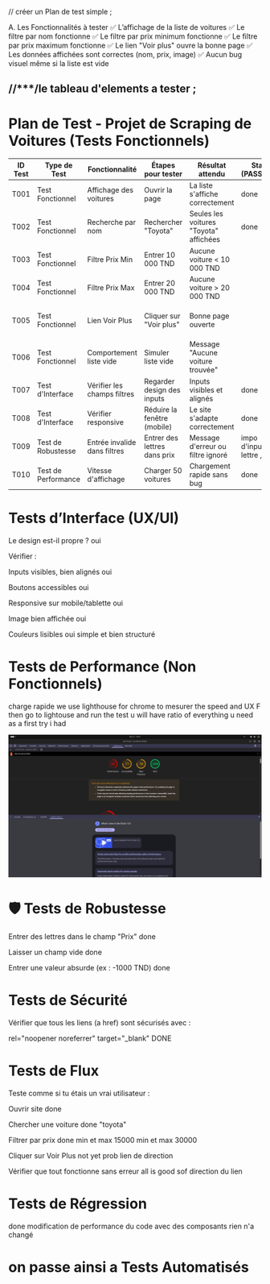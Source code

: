 // créer un Plan de test simple ;

A. Les Fonctionnalités à tester
✅ L’affichage de la liste de voitures
✅ Le filtre par nom fonctionne
✅ Le filtre par prix minimum fonctionne
✅ Le filtre par prix maximum fonctionne
✅ Le lien "Voir plus" ouvre la bonne page
✅ Les données affichées sont correctes (nom, prix, image)
✅ Aucun bug visuel même si la liste est vide

//***/le tableau d'elements a tester ; 
-----------------------------------------------------------------------------------------------------------------------------------------------------------------------------------------------------

# Plan de Test - Projet de Scraping de Voitures (Tests Fonctionnels)

| ID Test | Type de Test         | Fonctionnalité         | Étapes pour tester | Résultat attendu | Statut (PASS/FAIL) | Commentaire |
|--------|----------------------|-------------------------|--------------------|------------------|-------------------|-------------|
| T001   | Test Fonctionnel      | Affichage des voitures  | Ouvrir la page      | La liste s'affiche correctement    |      done       |
| T002   | Test Fonctionnel      | Recherche par nom       | Rechercher "Toyota" | Seules les voitures "Toyota" affichées     |    done         |
| T003   | Test Fonctionnel      | Filtre Prix Min         | Entrer 10 000 TND   | Aucune voiture < 10 000 TND |               |done
| T004   | Test Fonctionnel      | Filtre Prix Max         | Entrer 20 000 TND   | Aucune voiture > 20 000 TND |               |done
| T005   | Test Fonctionnel      | Lien Voir Plus          | Cliquer sur "Voir plus" | Bonne page ouverte |               |msg This site can’t be reached , not yet
| T006   | Test Fonctionnel      | Comportement liste vide | Simuler liste vide | Message "Aucune voiture trouvée" |               |
| T007   | Test d'Interface       | Vérifier les champs filtres | Regarder design des inputs | Inputs visibles et alignés |        done         |
| T008   | Test d'Interface       | Vérifier responsive     | Réduire la fenêtre (mobile) | Le site s'adapte correctement |             done   |
| T009   | Test de Robustesse    | Entrée invalide dans filtres | Entrer des lettres dans prix | Message d'erreur ou filtre ignoré |     impo d'input lettre , done           |
| T010   | Test de Performance    | Vitesse d'affichage     | Charger 50 voitures | Chargement rapide sans bug |          done     |


#  Tests d’Interface (UX/UI)
Le design est-il propre ?  oui

Vérifier :

Inputs visibles, bien alignés  oui

Boutons accessibles    oui 

Responsive sur mobile/tablette   oui 

Image bien affichée   oui 

Couleurs lisibles   oui 
simple et bien structuré 

# Tests de Performance (Non Fonctionnels) 
charge rapide we use  lighthouse for chrome to mesurer the speed and UX 
F then go to lightouse and run the test u will have ratio of everything u need 
as a first try i had 

![Test Case Diagram](./images/test-case-diagram.png)


# 🛡️ Tests de Robustesse
Entrer des lettres dans le champ "Prix" done

Laisser un champ vide   done  

Entrer une valeur absurde (ex : -1000 TND)  done

#  Tests de Sécurité
Vérifier que tous les liens (a href) sont sécurisés avec :

rel="noopener noreferrer"
target="_blank"   DONE 

# Tests de Flux 
Teste comme si tu étais un vrai utilisateur :

Ouvrir site  done 

Chercher une voiture  done "toyota" 

Filtrer par prix  done min et max 15000 min et max 30000

Cliquer sur Voir Plus  not yet prob lien de direction 

Vérifier que tout fonctionne sans erreur   all is good sof direction du lien 


# Tests de Régression 
done modification de performance du code avec des composants rien  n'a changé 

# on passe ainsi a Tests Automatisés 


